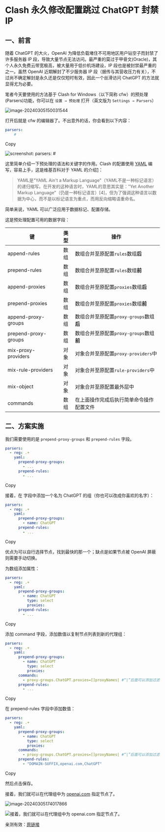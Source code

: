 # Clash 永久修改配置跳过 ChatGPT 封禁 IP

## 一、前言

随着 ChatGPT 的大火，OpenAI 为降低负载堵住不可用地区用户钻空子而封禁了许多服务器 IP 段，导致大量节点无法访问。最严重的莫过于甲骨文(Oracle)，其个人永久免费云带宽极高，被大量用于低价机场建设，IP 段也是被封禁最严重的之一。虽然 OpenAI 近期解封了不少服务器 IP 段（据传与其营收压力有关），不过尚不确定解封是永久还是仅仅短时有效，因此一个丝滑访问 ChatGPT 的方法就显得尤为必要。

笔者今天要使用的方法基于 Clash for Windows（以下简称 cfw）的预处理(Parsers)功能，你可以在 `设置 → 预处理` 打开（英文版为 `Settings → Parsers`）

![image-20240305150031544](2.Clash%20%E6%B0%B8%E4%B9%85%E4%BF%AE%E6%94%B9%E9%85%8D%E7%BD%AE%E8%B7%B3%E8%BF%87%20ChatGPT%20%E5%B0%81%E7%A6%81%20IP.assets/image-20240305150031544.png)

打开后就是 cfw 的编辑器了。不出意外的话，你会看到以下内容：

```yaml
parsers:
    #
```

Copy

![screenshot: parsers:     #](2.Clash%20%E6%B0%B8%E4%B9%85%E4%BF%AE%E6%94%B9%E9%85%8D%E7%BD%AE%E8%B7%B3%E8%BF%87%20ChatGPT%20%E5%B0%81%E7%A6%81%20IP.assets/5128d4358b423bfb9660.webp)

这里简单介绍一下预处理的语法和关键字的作用。Clash 的配置使用 [YAML](https://ccrop.link/1hNJ) 编写，容易上手，这是维基百科对于 YAML 的介绍[1](javascript:void(0))：

> YAML是"YAML Ain't a Markup Language"（YAML不是一种标记语言）的递归缩写。在开发的这种语言时，YAML的意思其实是："Yet Another Markup Language"（仍是一种标记语言）[4]，但为了强调这种语言以数据为中心，而不是以标记语言为重点，而用反向缩略语重命名。

简单来说，YAML 可以广泛应用于数据标记、配置存储。

这是预处理配置可用的数据字段：

| 键                   | 类型 | 操作                                     |
| -------------------- | :--: | ---------------------------------------- |
| append-rules         | 数组 | 数组合并至原配置`rules`数组**后**        |
| prepend-rules        | 数组 | 数组合并至原配置`rules`数组**前**        |
| append-proxies       | 数组 | 数组合并至原配置`proxies`数组**后**      |
| prepend-proxies      | 数组 | 数组合并至原配置`proxies`数组**前**      |
| append-proxy-groups  | 数组 | 数组合并至原配置`proxy-groups`数组**后** |
| prepend-proxy-groups | 数组 | 数组合并至原配置`proxy-groups`数组**前** |
| mix-proxy-providers  | 对象 | 对象合并至原配置`proxy-providers`中      |
| mix-rule-providers   | 对象 | 对象合并至原配置`rule-providers`中       |
| mix-object           | 对象 | 对象合并至原配置最外层中                 |
| commands             | 数组 | 在上面操作完成后执行简单命令操作配置文件 |

## 二、方案实施

我们需要使用的是 `prepend-proxy-groups` 和 `prepend-rules` 字段。

```yaml
parsers:
  - reg: .+
    yaml:
      prepend-proxy-groups:
        - ...
      prepend-rules:
        - ...
```

Copy

接着，在 字段中添加一个名为 ChatGPT 的组（你也可以改成你喜欢的名字）：

```yaml
parsers:
  - reg: .+
    yaml:
      prepend-proxy-groups:
        - name: ChatGPT
      prepend-rules:
        - ...
```

Copy

优点为可以自行选择节点，找到最快的那一个；缺点是如果节点被 OpenAI 屏蔽则需要手动切换。

为数组添加属性：

```yaml
parsers:
  - reg: .+
    yaml:
      prepend-proxy-groups:
        - name: ChatGPT
          type: select
          proxies:
      prepend-rules:
        - ...
```

Copy

添加 command 字段，添加数值以复制节点列表到新的代理组：

```yaml
parsers:
  - reg: .+
    yaml:
      prepend-proxy-groups:
        - name: ChatGPT
          type: select
          proxies:
      commands:
        - proxy-groups.ChatGPT.proxies=[]proxyNames| #“|”后面可以添加过滤字符，如chatgpt即节点标题仅包含“chatgpt”的节点
      prepend-rules:
        - ...
```

Copy

在 prepend-rules 字段中添加数值：

```yaml
parsers:
  - reg: .+
    yaml:
      prepend-proxy-groups:
        - name: ChatGPT
          type: select
          proxies:
      commands:
        - proxy-groups.ChatGPT.proxies=[]proxyNames| #“|”后面可以添加过滤字符，如chatgpt即节点标题仅包含“chatgpt”的节点
      prepend-rules:
        - "DOMAIN-SUFFIX,openai.com,ChatGPT"
```

Copy

然后点击保存。

接着，我们就可以在代理组中为 [openai.com](https://ccrop.link/kxVj) 指定节点了。

![image-20240305174017866](2.Clash%20%E6%B0%B8%E4%B9%85%E4%BF%AE%E6%94%B9%E9%85%8D%E7%BD%AE%E8%B7%B3%E8%BF%87%20ChatGPT%20%E5%B0%81%E7%A6%81%20IP.assets/image-20240305174017866.png)

![接着，我们就可以在代理组中为 openai.com 指定节点了。](2.Clash%20%E6%B0%B8%E4%B9%85%E4%BF%AE%E6%94%B9%E9%85%8D%E7%BD%AE%E8%B7%B3%E8%BF%87%20ChatGPT%20%E5%B0%81%E7%A6%81%20IP.assets/baec1172f31f9bd59e61.webp)

亲测有效：[原链接](https://aiccrop.com/article/2023/clash-add-parsers-connect-chatgpt/)